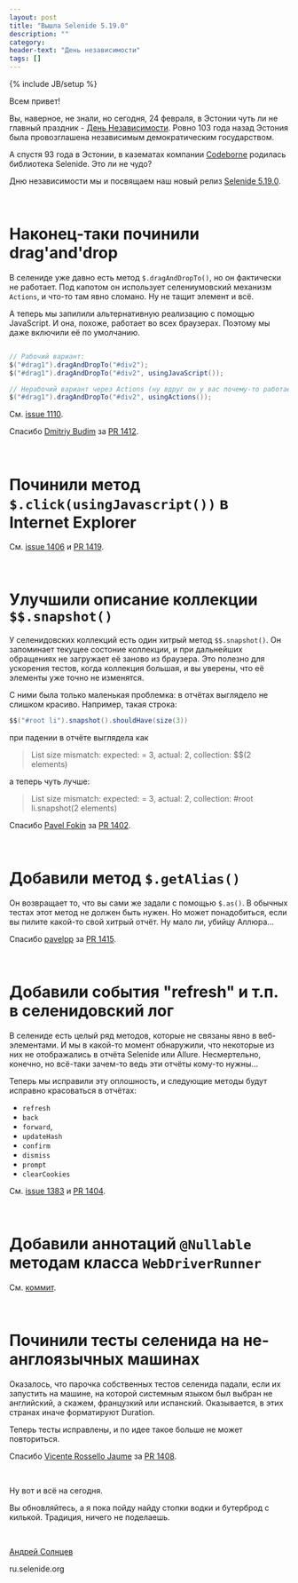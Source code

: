 ```yaml
---
layout: post
title: "Вышла Selenide 5.19.0"
description: ""
category:
header-text: "День независимости"
tags: []
---
```

{% include JB/setup %}

Всем привет!  

Вы, наверное, не знали, но сегодня, 24 февраля, в Эстонии чуть ли не главный праздник - 
[День Независимости](https://ru.wikipedia.org/wiki/%D0%94%D0%B5%D0%BD%D1%8C_%D0%BD%D0%B5%D0%B7%D0%B0%D0%B2%D0%B8%D1%81%D0%B8%D0%BC%D0%BE%D1%81%D1%82%D0%B8_%D0%AD%D1%81%D1%82%D0%BE%D0%BD%D0%B8%D0%B8). 
Ровно 103 года назад Эстония была провозглашена независимым демократическим государством.  

А спустя 93 года в Эстонии, в казематах компании [Codeborne](https://codeborne.com/) родилась библиотека Selenide. Это ли не чудо?

Дню независимости мы и посвящаем наш новый релиз [Selenide 5.19.0](https://github.com/selenide/selenide/milestone/116?closed=1).


<br>

# Наконец-таки починили drag'and'drop

В селениде уже давно есть метод `$.dragAndDropTo()`, но он фактически не работает. Под капотом он использует 
селениумовский механизм `Actions`, и что-то там явно сломано. Ну не тащит элемент и всё. 

А теперь мы запилили альтернативную реализацию с помощью JavaScript. И она, похоже, работает во всех браузерах. 
Поэтому мы даже включили её по умолчанию. 

```java

// Рабочий вариант:
$("#drag1").dragAndDropTo("#div2");
$("#drag1").dragAndDropTo("#div2", usingJavaScript());

// Нерабочий вариант через Actions (ну вдруг он у вас почему-то работает):
$("#drag1").dragAndDropTo("#div2", usingActions());

```


См. [issue 1110](https://github.com/selenide/selenide/issues/1110).

Спасибо [Dmitriy Budim](https://github.com/dbudim) за [PR 1412](https://github.com/selenide/selenide/pull/1412). 

<br/>


# Починили метод `$.click(usingJavascript())` в Internet Explorer


См. [issue 1406](https://github.com/selenide/selenide/issues/1406) и
[PR 1419](https://github.com/selenide/selenide/pull/1419).

<br/>

# Улучшили описание коллекции `$$.snapshot()`

У селенидовских коллекций есть один хитрый метод `$$.snapshot()`. 
Он запоминает текущее состоние коллекции, и при дальнейших обращениях не загружает её заново из браузера. 
Это полезно для ускорения тестов, когда коллекция большая, и вы уверены, что её элементы уже точно не изменятся. 

С ними была только маленькая проблемка: в отчётах выглядело не слишком красиво. Например, такая строка:
```java
$$("#root li").snapshot().shouldHave(size(3))
```

при падении в отчёте выглядела как 
> List size mismatch: expected: = 3, actual: 2, collection: $$(2 elements)

а теперь чуть лучше:
> List size mismatch: expected: = 3, actual: 2, collection: #root li.snapshot(2 elements)


Спасибо [Pavel Fokin](https://github.com/fokinp) за [PR 1402](https://github.com/selenide/selenide/pull/1402). 

<br/>


# Добавили метод `$.getAlias()`

Он возвращает то, что вы сами же задали с помощью `$.as()`. 
В обычных тестах этот метод не должен быть нужен. Но может понадобиться, если вы пилите какой-то свой хитрый отчёт. 
Ну мало ли, убийцу Аллюра...

Спасибо [pavelpp](https://github.com/pavelpp) за [PR 1415](https://github.com/selenide/selenide/pull/1415). 

<br/>


# Добавили события "refresh" и т.п. в селенидовский лог

В селениде есть целый ряд методов, которые не связаны явно в веб-элементами. 
И мы в какой-то момент обнаружили, что некоторые из них не отображались в отчёта Selenide или Allure. 
Несмертельно, конечно, но всё-таки зачем-то ведь эти отчёты кому-то нужны...

Теперь мы исправили эту оплошность, и следующие методы будут исправно красоваться в отчётах:
* `refresh`
* `back`
* `forward`,
* `updateHash`
* `confirm`
* `dismiss`
* `prompt`
* `clearCookies`

См. [issue 1383](https://github.com/selenide/selenide/issues/1383) и 
[PR 1404](https://github.com/selenide/selenide/pull/1404). 

<br/>


# Добавили аннотаций `@Nullable` методам класса `WebDriverRunner`

См. [коммит](https://github.com/selenide/selenide/commit/9b4723d090442c).

<br/>

# Починили тесты селенида на не-англоязычных машинах

Оказалось, что парочка собственных тестов селенида падали, если их запустить на
машине, на которой системным языком был выбран не английский, а скажем, французкий или испанский. 
Оказывается, в этих странах иначе форматируют Duration. 

Теперь тесты исправлены, и по идее такое больше не может повториться. 

Спасибо [Vicente Rossello Jaume](https://github.com/vrossellotravelc) за [PR 1408](https://github.com/selenide/selenide/pull/1408). 


<br>

Ну вот и всё на сегодня.  

Вы обновляйтесь, а я пока пойду найду стопки водки и бутерброд с килькой. Традиция, ничего не поделаешь. 

<br>

[Андрей Солнцев](http://asolntsev.github.io/)

ru.selenide.org
